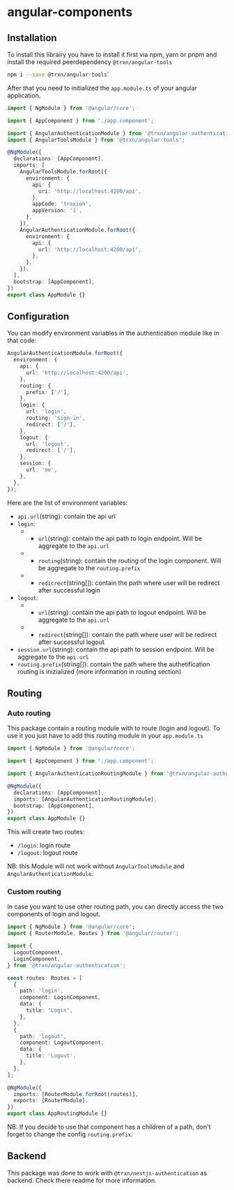 # angular-components

## Installation

To install this librairy you have to install it first via npm, yarn or pnpm and
install the required peerdependency `@trxn/angular-tools`

```bash
npm i --save @trxn/angular-tools`
```

After that you need to initialized the `app.module.ts` of your angular
application.

```typescript
import { NgModule } from '@angular/core';

import { AppComponent } from './app.component';

import { AngularAuthenticationModule } from '@trxn/angular-authentication';
import { AngularToolsModule } from '@trxn/angular-tools';

@NgModule({
  declarations: [AppComponent],
  imports: [
    AngularToolsModule.forRoot({
      environment: {
        api: {
          uri: 'http://localhost:4200/api',
        },
        appCode: 'traxion',
        appVersion: '1',
      },
    }),
    AngularAuthenticationModule.forRoot({
      environment: {
        api: {
          url: 'http://localhost:4200/api',
        },
      },
    }),
  ],
  bootstrap: [AppComponent],
})
export class AppModule {}
```

## Configuration

You can modify environment variables in the authentication module like in that
code:

```typescript
AngularAuthenticationModule.forRoot({
  environment: {
    api: {
      url: 'http://localhost:4200/api',
    },
    routing: {
      prefix: ['/'],
    },
    login: {
      url: 'login',
      routing: 'sign-in',
      redirect: ['/'],
    },
    logout: {
      url: 'logout',
      redirect: ['/'],
    },
    session: {
      url: 'me',
    },
  },
});
```

Here are the list of environment variables:

- `api.url`(string): contain the api url
- `login`:
  - - `url`(string): contain the api path to login endpoint. Will be aggregate to
    the `api.url`
  - - `routing`(string): contain the routing of the login component. Will be
    aggregate to the `routing.prefix`
  - - `redicrect`(string[]): contain the path where user will be redirect after
    successful login
- `logout`:
  - - `url`(string): contain the api path to logout endpoint. Will be aggregate to
    the `api.url`
  - - `redirect`(string[]): contain the path where user will be redirect after
    successful logout
- `session.url`(string): contain the api path to session endpoint. Will be
  aggregate to the `api.url`
- `routing.prefix`(string[]): contain the path where the authetification routing
  is inizialized (more information in routing section)

## Routing

### Auto routing

This package contain a routing module with to route (login and logout). To use
it you just have to add this routing module in your `app.module.ts`

```typescript
import { NgModule } from '@angular/core';

import { AppComponent } from './app.component';

import { AngularAuthenticationRoutingModule } from '@trxn/angular-authentication';

@NgModule({
  declarations: [AppComponent],
  imports: [AngularAuthenticationRoutingModule],
  bootstrap: [AppComponent],
})
export class AppModule {}
```

This will create two routes:

- `/login`: login route
- `/logout`: logout route

NB: this Module will not work without `AngularToolsModule` and
`AngularAuthenticationModule`.

### Custom routing

In case you want to use other routing path, you can directly access the two
components of login and logout.

```typescript
import { NgModule } from '@angular/core';
import { RouterModule, Routes } from '@angular/router';

import {
  LogoutComponent,
  LoginComponent,
} from '@trxn/angular-authentication';

const routes: Routes = [
  {
    path: 'login',
    component: LoginComponent,
    data: {
      title: 'Login',
    },
  },
  {
    path: 'logout',
    component: LogoutComponent,
    data: {
      title: 'Logout',
    },
  },
];

@NgModule({
  imports: [RouterModule.forRoot(routes)],
  exports: [RouterModule],
})
export class AppRoutingModule {}
```

NB: If you decide to use that component has a children of a path, don't forget
to change the config `routing.prefix`.

## Backend

This package was done to work with `@trxn/nestjs-authentication` as backend.
Check there readme for more information.
